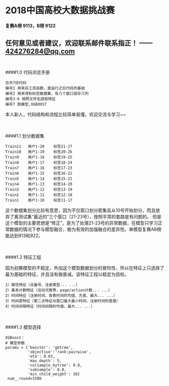 # 2018中国高校大数据挑战赛

#### 复赛A榜 9113，B榜 9122

任何意见或者建议，欢迎联系邮件联系指正！
——424276284@qq.com
<br/><br/>
---

####1.0 代码浏览手册
```
总共7份代码
编号1 用来存工具函数，是运行之后代码的基础
编号2 用来得到标签数据集，有几个窗口就存几列
编号3-6 按照文件名提取特征
编号7 跑模型,XGBOOST
```
本人新人，代码结构和流程比较简单易懂，欢迎交流与学习~~

<br/><br/>
####1.1 划分数据集
```
Train11   用户1-20    标签21-27 
Train10   用户1-19    标签20-26
Train9    用户1-18    标签19-25
Train8    用户1-17    标签18-24
Train7    用户1-16    标签17-23
Train6    用户1-15    标签16-22
Train5    用户1-14    标签15-21
Train4    用户1-13    标签14-20
Train3    用户1-12    标签13-19
Train2    用户1-11    标签12-18
Train1    用户1-10    标签11-17
```
这个数据集划分比较有意思，因为不仅窗口划分密集且从10号开始划分，而且放弃了离测试集“最近的”三个窗口（21-23号），按照平常的套路是有问题的。
但是这个模型的主要思想是“修正”，是为了处理21-23号的异常数据，在模型只学习正常数据的情况下参与模型融合，极为有效的加强融合的差异性。单模型复赛AB榜能达到913和922。

<br/><br/>
####1.2 特征工程

因为初赛模型的不稳定，外加这个模型数据划分的冒险性，所以在特征上只选择了最为基础的特征，并且没有做衰减。该特征工程以稳定为目标。
```
1）属性特征（设备号、注册类型... ...）
2）基本计数特征（活动次数等，page/action计数... ...）
2）时间特征（注册时间，各表时间的均值、方差、最大... ...）
3）时间差特征（第二点特征与窗口最大最小时间、注册时间的差值）
4）时间间隔特征（时间间隔的均值、最大... ...）
```

<br/><br/>
####1.3 模型选择
```
XGBoost：
# 模型参数
params = {'booster': 'gbtree',
          'objective':'rank:pairwise',
          'eta': 0.03,
          'max_depth': 5,
          'colsample_bytree': 0.8,
          'subsample': 0.8,
          'min_child_weight': 16}
 num__round=1500
```
